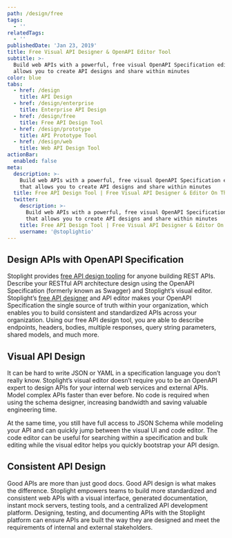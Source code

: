 ```yaml
---
path: /design/free
tags:
  - ''
relatedTags:
  - ''
publishedDate: 'Jan 23, 2019'
title: Free Visual API Designer & OpenAPI Editor Tool
subtitle: >-
  Build web APIs with a powerful, free visual OpenAPI Specification editor that
  allows you to create API designs and share within minutes
color: blue
tabs:
  - href: /design
    title: API Design
  - href: /design/enterprise
    title: Enterprise API Design
  - href: /design/free
    title: Free API Design Tool
  - href: /design/prototype
    title: API Prototype Tool
  - href: /design/web
    title: Web API Design Tool
actionBar:
  enabled: false
meta:
  description: >-
    Build web APIs with a powerful, free visual OpenAPI Specification editor
    that allows you to create API designs and share within minutes
  title: Free API Design Tool | Free Visual API Designer & Editor On The Cloud
  twitter:
    description: >-
      Build web APIs with a powerful, free visual OpenAPI Specification editor
      that allows you to create API designs and share within minutes
    title: Free API Design Tool | Free Visual API Designer & Editor On The Cloud
    username: '@stoplightio'
---
```


## Design APIs with OpenAPI Specification

Stoplight provides [free API design tooling](https://stoplight.io/studio/) for anyone building REST APIs. Describe your RESTful API architecture design using the OpenAPI Specification (formerly known as Swagger) and Stoplight’s visual editor. Stoplight’s [free API designer](https://stoplight.io/studio/) and API editor makes your OpenAPI Specification the single source of truth within your organization, which enables you to build consistent and standardized APIs across your organization. Using our free API design tool, you are able to describe endpoints, headers, bodies, multiple responses, query string parameters, shared models, and much more.

## Visual API Design

It can be hard to write JSON or YAML in a specification language you don’t really know. Stoplight’s visual editor doesn’t require you to be an OpenAPI expert to design APIs for your internal web services and external APIs. Model complex APIs faster than ever before. No code is required when using the schema designer, increasing bandwidth and saving valuable engineering time.

At the same time, you still have full access to JSON Schema while modeling your API and can quickly jump between the visual UI and code editor. The code editor can be useful for searching within a specification and bulk editing while the visual editor helps you quickly bootstrap your API design.

## Consistent API Design

Good APIs are more than just good docs. Good API design is what makes the difference. Stoplight empowers teams to build more standardized and consistent web APIs with a visual interface, generated documentation, instant mock servers, testing tools, and a centralized API development platform. Designing, testing, and documenting APIs with the Stoplight platform can ensure APIs are built the way they are designed and meet the requirements of internal and external stakeholders.
